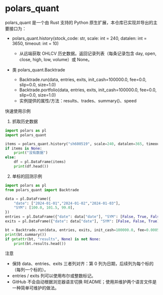 # polars_quant

polars_quant 是一个由 Rust 支持的 Python 原生扩展，本仓库已实现并导出的主要接口为：

- polars_quant.history(stock_code: str, scale: int = 240, datalen: int = 3650, timeout: int = 10)
  - 从远端获取 OHLCV 历史数据。返回记录列表（每条记录包含 day, open, close, high, low, volume）或 None。

- 类 polars_quant.Backtrade
  - Backtrade.run(data, entries, exits, init_cash=100000.0, fee=0.0, slip=0.0, size=1.0)
  - Backtrade.portfolio(data, entries, exits, init_cash=100000.0, fee=0.0, slip=0.0, size=1.0)
  - 实例提供的属性/方法：results、trades、summary()、speed

快速使用示例

1) 抓取历史数据

```python
import polars as pl
import polars_quant

items = polars_quant.history("sh600519", scale=240, datalen=365, timeout=10)
if items is None:
    print("没有数据")
else:
    df = pl.DataFrame(items)
    print(df.head())
```

2) 单标的回测示例

```python
import polars as pl
from polars_quant import Backtrade

data = pl.DataFrame({
    "date": ["2024-01-01","2024-01-02","2024-01-03"],
    "SYM": [100.0, 101.5, 99.0],
})
entries = pl.DataFrame({"date": data["date"], "SYM": [False, True, False]})
exits = pl.DataFrame({"date": data["date"], "SYM": [False, False, True]})

bt = Backtrade.run(data, entries, exits, init_cash=100000.0, fee=0.0005)
print(bt.summary())
if getattr(bt, "results", None) is not None:
    print(bt.results.head())
```

注意
- 保持 data、entries、exits 三者列对齐：第 0 列为日期，后续列为每个标的（每列一个标的）。
- entries / exits 列可以使用布尔或整数标记。
- GitHub 不会自动根据浏览器语言切换 README；使用并维护两个语言文件是一种简单可维护的做法。